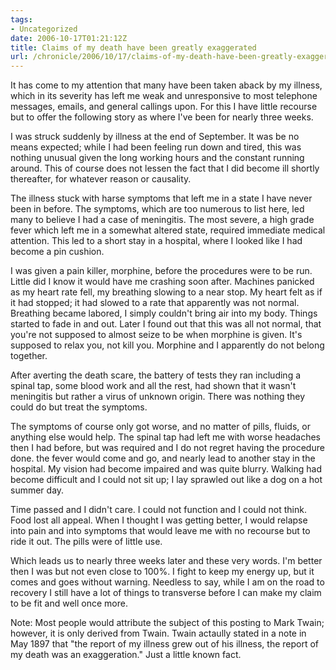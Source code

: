 ```yaml
---
tags:
- Uncategorized
date: 2006-10-17T01:21:12Z
title: Claims of my death have been greatly exaggerated
url: /chronicle/2006/10/17/claims-of-my-death-have-been-greatly-exaggerated/
---
```


It has come to my attention that many have been taken aback by my illness, which in its severity has left me weak and unresponsive to most telephone messages, emails, and general callings upon. For this I have little recourse but to offer the following story as where I've been for nearly three weeks.


I was struck suddenly by illness at the end of September.  It was be no means expected; while I had been feeling run down and tired, this was nothing unusual given the long working hours and the constant running around.  This of course does not lessen the fact that I did become ill shortly thereafter, for whatever reason or causality.


The illness stuck with harse symptoms that left me in a state I have never been in before.  The symptoms, which are too numerous to list here, led many to believe I had a case of meningitis.  The most severe, a high grade fever which left me in a somewhat altered state, required immediate medical attention.  This led to a short stay in a hospital, where I looked like I had become a pin cushion.


I was given a pain killer, morphine, before the procedures were to be run.  Little did I know it would have me crashing soon after.  Machines panicked as my heart rate fell, my breathing slowing to a near stop.  My heart felt as if it had stopped; it had slowed to a rate that apparently was not normal.  Breathing became labored, I simply couldn't bring air into my body.  Things started to fade in and out. Later I found out that this was all not normal, that you're not supposed to almost seize to be when morphine is given.  It's supposed to relax you, not kill you.  Morphine and I apparently do not belong together.


After averting the death scare, the battery of tests they ran including a spinal tap, some blood work and all the rest, had shown that it wasn't meningitis but rather a virus of unknown origin.  There was nothing they could do but treat the symptoms.


The symptoms of course only got worse, and no matter of pills, fluids, or anything else would help.  The spinal tap had left me with worse headaches then I had before, but was required and I do not regret having the procedure done.  the fever would come and go, and nearly lead to another stay in the hospital.  My vision had become impaired and was quite blurry.  Walking had become difficult and I could not sit up; I lay sprawled out like a dog on a hot summer day.


Time passed and I didn't care.  I could not function and I could not think.  Food lost all appeal.  When I thought I was getting better, I would relapse into pain and into symptoms that would leave me with no recourse but to ride it out.  The pills were of little use.


Which leads us to nearly three weeks later and these very words.  I'm better then I was but not even close to 100%.  I fight to keep my energy up, but it comes and goes without warning.  Needless to say, while I am on the road to recovery I still have a lot of things to transverse before I can make my claim to be fit and well once more.


Note: Most people would attribute the subject of this posting to Mark Twain; however, it is only derived from Twain.  Twain actaully stated in a note in May 1897 that "the report of my illness grew out of his illness, the report of my death was an exaggeration." Just a little known fact.

